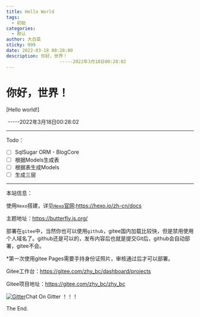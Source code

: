 ```yaml
---
title: Hello World
tags:
  - 初始
categories:
  - 默认
author: 大白菜
sticky: 999
date: 2022-03-18 00:28:00
description: 你好，世界！
					-----2022年3月18日00:28:02
---
```

# 你好，世界！

[Hello world!]

​																		-----2022年3月18日00:28:02

-----------------------

Todo：

- [ ] SqlSugar ORM - BlogCore
- [ ] 根据Models生成表
- [ ] 根据表生成Models
- [ ] 生成三层

-------------------



本站信息：

使用`Hexo`搭建，详见[`Hexo`官网](https://hexo.io/zh-cn/docs/):https://hexo.io/zh-cn/docs

主题地址：https://butterfly.js.org/

部署在`gitee`中，当然你也可以使用`github`，gitee国内加载比较快，但是禁用使用个人域名了。github还是可以的，发布内容后也就是提交Git后，github会自动部署，gitee不会。

*第一次使用gitee Pages需要手持身份证照片，审核通过后才可以部署。

Gitee工作台：https://gitee.com/zhy_bc/dashboard/projects

Gitee项目地址：https://gitee.com/zhy_bc/zhy_bc

[![Gitter](https://badges.gitter.im/zhyBlog/community.svg)](https://gitter.im/zhyBlog/community?utm_source=badge&utm_medium=badge&utm_campaign=pr-badge)Chat On Gitter ！！！

The End.







